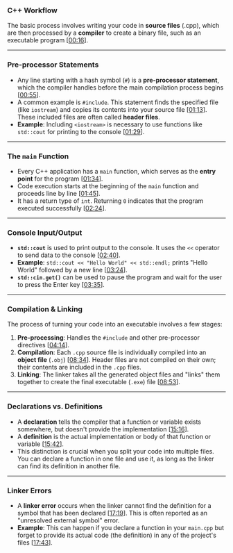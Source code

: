 ### C++ Workflow
The basic process involves writing your code in **source files** (.cpp), which are then processed by a **compiler** to create a binary file, such as an executable program \[[00:16](http://www.youtube.com/watch?v=SfGuIVzE_Os&t=16)\].

***

### Pre-processor Statements
- Any line starting with a hash symbol (`#`) is a **pre-processor statement**, which the compiler handles before the main compilation process begins \[[00:55](http://www.youtube.com/watch?v=SfGuIVzE_Os&t=55)\].
- A common example is `#include`. This statement finds the specified file (like `iostream`) and copies its contents into your source file \[[01:13](http://www.youtube.com/watch?v=SfGuIVzE_Os&t=73)\]. These included files are often called **header files**.
- **Example**: Including `<iostream>` is necessary to use functions like `std::cout` for printing to the console \[[01:29](http://www.youtube.com/watch?v=SfGuIVzE_Os&t=89)\].

***

### The `main` Function
- Every C++ application has a `main` function, which serves as the **entry point** for the program \[[01:34](http://www.youtube.com/watch?v=SfGuIVzE_Os&t=94)\].
- Code execution starts at the beginning of the `main` function and proceeds line by line \[[01:45](http://www.youtube.com/watch?v=SfGuIVzE_Os&t=105)\].
- It has a return type of `int`. Returning `0` indicates that the program executed successfully \[[02:24](http://www.youtube.com/watch?v=SfGuIVzE_Os&t=144)\].

***

### Console Input/Output
- **`std::cout`** is used to print output to the console. It uses the `<<` operator to send data to the console \[[02:40](http://www.youtube.com/watch?v=SfGuIVzE_Os&t=160)\].
- **Example**: `std::cout << "Hello World" << std::endl;` prints "Hello World" followed by a new line \[[03:24](http://www.youtube.com/watch?v=SfGuIVzE_Os&t=204)\].
- **`std::cin.get()`** can be used to pause the program and wait for the user to press the Enter key \[[03:35](http://www.youtube.com/watch?v=SfGuIVzE_Os&t=215)\].

***

### Compilation & Linking
The process of turning your code into an executable involves a few stages:
1.  **Pre-processing**: Handles the `#include` and other pre-processor directives \[[04:14](http://www.youtube.com/watch?v=SfGuIVzE_Os&t=254)\].
2.  **Compilation**: Each `.cpp` source file is individually compiled into an **object file** (`.obj`) \[[08:34](http://www.youtube.com/watch?v=SfGuIVzE_Os&t=514)\]. Header files are not compiled on their own; their contents are included in the `.cpp` files.
3.  **Linking**: The linker takes all the generated object files and "links" them together to create the final executable (`.exe`) file \[[08:53](http://www.youtube.com/watch?v=SfGuIVzE_Os&t=533)\].

***

### Declarations vs. Definitions
- A **declaration** tells the compiler that a function or variable exists somewhere, but doesn't provide the implementation \[[15:16](http://www.youtube.com/watch?v=SfGuIVzE_Os&t=916)\].
- A **definition** is the actual implementation or body of that function or variable \[[15:42](http://www.youtube.com/watch?v=SfGuIVzE_Os&t=942)\].
- This distinction is crucial when you split your code into multiple files. You can declare a function in one file and use it, as long as the linker can find its definition in another file.

***

### Linker Errors
- A **linker error** occurs when the linker cannot find the definition for a symbol that has been declared \[[17:19](http://www.youtube.com/watch?v=SfGuIVzE_Os&t=1039)\]. This is often reported as an "unresolved external symbol" error.
- **Example**: This can happen if you declare a function in your `main.cpp` but forget to provide its actual code (the definition) in any of the project's files \[[17:43](http://www.youtube.com/watch?v=SfGuIVzE_Os&t=1063)\].
